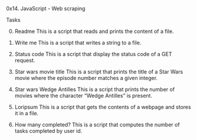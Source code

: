 0x14. JavaScript - Web scraping

Tasks

0. Readme
This is a script that reads and prints the content of a file.

1. Write me
This is a script that writes a string to a file.

2. Status code
This is a script that display the status code of a GET request.

3. Star wars movie title
This is a script that prints the title of a Star Wars movie where the episode number matches a given integer.

4. Star wars Wedge Antilles
This is a script that prints the number of movies where the character “Wedge Antilles” is present.

5. Loripsum
This is a script that gets the contents of a webpage and stores it in a file.

6. How many completed?
This is a script that computes the number of tasks completed by user id.
